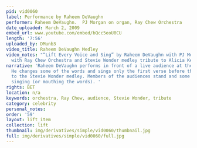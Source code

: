 ```yaml
---
pid: vid0060
label: Performance by Raheem DeVaughn
performer: Raheem DeVaughn.  PJ Morgan on organ, Ray Chew Orchestra
date_uploaded: March 2, 2009
embed_url: www.youtube.com/embed/bQcc5eoU0CU
length: '7:56'
uploaded_by: DMunb3
video_title: Raheem DeVaughn Medley
video_notes: "“Lift Every Voice and Sing” by Raheem DeVaughn with PJ Morgan on organ
  with Ray Chew Orchestra and Stevie Wonder medley tribute to Alicia Keys"
narrative: 'Raheem DeVaughn performs in front of a live audience at the BET Awards.
  He changes some of the words and sings only the first verse before the video transitions
  to the Stevie Wonder medley. Members of the audiences stand and some can be seen
  singing (or mouthing the words). '
rights: BET
location: n/a
keywords: orchestra, Ray Chew, audience, Stevie Wonder, tribute
category: celebrity
personal_notes: 
order: '59'
layout: lift_item
collection: lift
thumbnail: img/derivatives/simple/vid0060/thumbnail.jpg
full: img/derivatives/simple/vid0060/full.jpg
---
```

